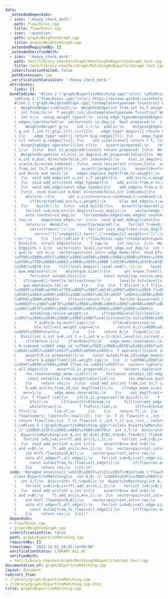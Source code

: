 ```yaml
---
data:
  _extendedDependsOn:
  - icon: ':heavy_check_mark:'
    path: flow/Dinic.cpp
    title: flow/Dinic.cpp
  - icon: ':question:'
    path: graph/WeightedGraph.cpp
    title: graph/WeightedGraph.cpp
  _extendedRequiredBy: []
  _extendedVerifiedWith:
  - icon: ':heavy_check_mark:'
    path: test/library-checker/Graph/MatchingOnBipartiteGraph.test.cpp
    title: test/library-checker/Graph/MatchingOnBipartiteGraph.test.cpp
  _isVerificationFailed: false
  _pathExtension: cpp
  _verificationStatusIcon: ':heavy_check_mark:'
  attributes:
    links: []
  bundledCode: "#line 2 \"graph/BipartiteMatching.cpp\"\n\n// \u91CD\u307F\u7121\u3057\
    \n#line 2 \"flow/Dinic.cpp\"\n\n// https://misawa.github.io/others/flow/dinic_time_complexity.html\n\
    #line 2 \"graph/WeightedGraph.cpp\"\ntemplate<typename T>\nstruct WeightedEdge{\n\
    \  WeightedEdge()=default;\n  WeightedEdge(int from,int to,T weight):from(from),to(to),weight(weight){}\n\
    \  int from,to;\n  T weight;\n};\n\ntemplate<typename T>\nstruct WeightedGraph{\n\
    \  int n;\n  using weight_type=T;\n  using edge_type=WeightedEdge<T>;\n  vector<edge_type>\
    \ edges;\nprotected:\n  vector<int> in_deg;\n  bool prepared;\n  class OutgoingEdges{\n\
    \    WeightedGraph* g;\n    int l,r;\n  public:\n    OutgoingEdges(WeightedGraph*\
    \ g,int l,int r):g(g),l(l),r(r){}\n    edge_type* begin(){ return &(g->edges[l]);\
    \ }\n    edge_type* end(){ return &(g->edges[r]); }\n    edge_type& operator[](int\
    \ i){ return g->edges[l+i]; }\n    int size()const{ return r-l; }\n  };\npublic:\n\
    \  OutgoingEdges operator[](int v){\n    assert(prepared);\n    return { this,in_deg[v],in_deg[v+1]\
    \ };\n  }\n\n  bool is_prepared()const{ return prepared; }\n\n  WeightedGraph():n(0),in_deg(1,0),prepared(false){}\n\
    \  WeightedGraph(int n):n(n),in_deg(n+1,0),prepared(false){}\n  WeightedGraph(int\
    \ n,int m,bool directed=false,int indexed=1):\n    n(n),in_deg(n+1,0),prepared(false){\
    \ scan(m,directed,indexed); }\n\n  void resize(int n){n=n;}\n\n  void add_arc(int\
    \ from,int to,T weight){\n    assert(!prepared);\n    assert(0<=from and from<n\
    \ and 0<=to and to<n);\n    edges.emplace_back(from,to,weight);\n    in_deg[from+1]++;\n\
    \  }\n  void add_edge(int u,int v,T weight){\n    add_arc(u,v,weight);\n    add_arc(v,u,weight);\n\
    \  }\n  void add_arc(const edge_type&e){\n    add_arc(e.from,e.to,e.weight);\n\
    \  }\n  void add_edge(const edge_type&e){\n    add_edge(e.from,e.to,e.weight);\n\
    \  }\n\n  void scan(int m,bool directed=false,int indexed=1){\n    edges.reserve(directed?m:2*m);\n\
    \    while(m--){\n      int u,v;cin>>u>>v;u-=indexed;v-=indexed;\n      T weight;cin>>weight;\n\
    \      if(directed)add_arc(u,v,weight);\n      else add_edge(u,v,weight);\n  \
    \  }\n    build();\n  }\n\n  void build(){\n    assert(!prepared);prepared=true;\n\
    \    for(int v=0;v<n;v++)in_deg[v+1]+=in_deg[v];\n    vector<edge_type> new_edges(in_deg.back());\n\
    \    auto counter=in_deg;\n    for(auto&&e:edges)new_edges[ counter[e.from]++\
    \ ]=e;\n    edges=new_edges;\n  }\n\n  void graph_debug()const{\n  #ifndef __LOCAL\n\
    \    return;\n  #endif\n    assert(prepared);\n    for(int from=0;from<n;from++){\n\
    \      cerr<<from<<\";\";\n      for(int i=in_deg[from];i<in_deg[from+1];i++)\n\
    \        cerr<<\"(\"<<edges[i].to<<\",\"<<edges[i].weight<<\")\";\n      cerr<<\"\
    \\n\";\n    }\n  }\n};\n#line 5 \"flow/Dinic.cpp\"\ntemplate<typename T>\nclass\
    \ Dinic{\n  struct EdgeInfo{\n    T cap;\n    int rev;\n  };\n  WeightedGraph<\
    \ EdgeInfo > G;\n  vector<int> level,current_edge,out_deg;\n  int s,t;\n  queue<int>\
    \ que;\n  int m;\n  vector<pair<int,int>> edge_memo;\n\n  void bfs(){\n    //level[v]\u3092\
    \uFF08\u5BB9\u91CF\u6B63\u306E\u8FBA\u306B\u3088\u308B\uFF09s\u304B\u3089\u306E\
    \u6700\u77ED\u8DDD\u96E2\u306B\u3059\u308B \u5230\u9054\u51FA\u6765\u306A\u3051\
    \u308C\u3070-1\n    fill(level.begin(),level.end(),-1);\n    level[s]=0;\n   \
    \ que.emplace(s);\n    while(que.size()){\n      int v=que.front();que.pop();\n\
    \      for(const auto&e:G[v]){\n        const auto&[cap,rev]=e.weight;\n     \
    \   if(cap==0||~level[e.to])continue;\n        level[e.to]=level[v]+1;\n     \
    \   que.emplace(e.to);\n      }\n    }\n  }\n  T dfs(int v,T f){\n    //v\u304B\
    \u3089t\u306B\u6700\u77ED\u8DEF\u3067\u6C34\u3092\u6D41\u3059 f\u304Cv\u307E\u3067\
    \u6301\u3063\u3066\u3053\u308C\u305F\u6C34\u91CF \u6D41\u305B\u305F\u91CF\u304C\
    \u8FD4\u308A\u5024\n    if(v==t)return f;\n    for(int &i=current_edge[v];i<G[v].size();i++){//\u3053\
    \u306Edfs\u3067\u4F7F\u308F\u306A\u304B\u3063\u305F\u8FBA\u306F\u6B21\u306EBFS\u307E\
    \u3067\u4F7F\u308F\u308C\u308B\u3053\u3068\u306F\u306A\u3044\n      auto&e=G[v][i];\n\
    \      auto&[cap,rev]=e.weight;\n      if(cap>0&&level[v]<level[e.to]){//bfs\u3092\
    \u3057\u3066\u3044\u308B\u306E\u3067level[v]<level[e.to]\u306A\u3089level[v]+1==level[e.to]\n\
    \        T d=dfs(e.to,min(f,cap));\n        if(d==0)continue;\n        cap-=d;\n\
    \        G[e.to][rev].weight.cap+=d;\n        return d;//\u4E00\u672C\u6D41\u305B\
    \u305F\u3089return\n      }\n    }\n    return 0;\n  }\npublic:\n  Dinic()=default;\n\
    \  Dinic(int n,int s=0,int t_=-1,int m_=-1):G(n),level(n),current_edge(n),out_deg(n,0),s(s),t(t_),m(m_){\n\
    \    if(t<0)t=n-1;\n    if(m<0)m=2*n;\n    edge_memo.reserve(m);\n  }\n\n  //\
    \ 0-indexed \u3067 edge_id \u756A\u76EE\u306B\u8FFD\u52A0\u3057\u305F\u8FBA\u306B\
    \u6D41\u3057\u305F\u91CF\u3092\u8FD4\u3059\n  T operator[](const int edge_id)const{\n\
    \    assert(G.is_prepared());\n    const auto&[from,id]=edge_memo[edge_id];\n\
    \    return G.edge[from][id].weight.cap;\n  }\n  // \u8FBA\u3092\u8FFD\u52A0\u3057\
    \u305F\u9806\u756A\u306B [from,to,\u6D41\u91CF]\n  vector< tuple<int,int,T> >\
    \ all_edge(){\n    assert(G.is_prepared());\n    vector< tuple<int,int,T> > res;\n\
    \    res.reserve(edge_memo.size());\n    for(const auto&[v,id]:edge_memo){\n \
    \     const auto&[to,from,weight]=G[v][id];\n      res.emplace_back(from,to,weight.cap);\n\
    \    }\n    return res;\n  }\n\n  void add_arc(int from,int to,T cap){\n    G.add_arc(from,to,{cap,out_deg[to]});\n\
    \    G.add_arc(to,from,{0,out_deg[from]});\n    if(edge_memo.size()==m){\n   \
    \   m<<=1;\n      edge_memo.reserve(m);\n    }\n    out_deg[from]++;\n    edge_memo.emplace_back(to,out_deg[to]++);\n\
    \  }\n  T flow(T lim){\n    if(!G.is_prepared())G.build();\n    T fl=0;\n    while(lim>0){\n\
    \      bfs();\n      if(level[t]<0)break;\n      fill(current_edge.begin(),current_edge.end(),0);\n\
    \      while(true){\n        T f=dfs(s,lim);\n        if(f==0)break;\n       \
    \ fl+=f;\n        lim-=f;\n      }\n    }\n    return fl;\n  }\n  T flow(){ return\
    \ flow(numeric_limits<T>::max()/2); }\n  \n  T st_flow(int s_,int t_,T lim){ s=s_;t=t_;\
    \ return flow(lim);}\n  T st_flow(int s_,int t_){ s=s_;t=t_; return flow(); }\n\
    };\n#line 5 \"graph/BipartiteMatching.cpp\"\nclass BipartiteMatching{\n  int A,B;\
    \ // \u5DE6\u53F3\u306E\u9802\u70B9\u6570\n  int S,T;\n  Dinic<int> fl;\npublic:\n\
    \  BipartiteMatching(int A,int B):A(A),B(B),S(A+B),T(A+B+1),fl(A+B+2,S,T){\n \
    \   for(int i=0;i<A;i++)fl.add_arc(S,i,1);\n    for(int j=0;j<B;j++)fl.add_arc(A+j,T,1);\n\
    \  }\n  void add_arc(int u,int v){\n    assert(0<=u and u<A);\n    assert(0<=v\
    \ and v<B);\n    fl.add_arc(u,A+v,1);\n  }\n  vector<pair<int,int>> solve(){\n\
    \    int K=fl.flow(min(A,B));\n    vector<pair<int,int>> res;\n    res.reserve(K);\n\
    \    auto all_edge=fl.all_edge();\n    for(int i=A+B;i<all_edge.size();i++){\n\
    \      const auto&[from,to,flow]=all_edge[i];\n      if(flow)res.emplace_back(from,to-A);\n\
    \    }\n    return res;\n  }\n};\n"
  code: "#pragma once\n\n// \u91CD\u307F\u7121\u3057\n#include \"flow/Dinic.cpp\"\n\
    class BipartiteMatching{\n  int A,B; // \u5DE6\u53F3\u306E\u9802\u70B9\u6570\n\
    \  int S,T;\n  Dinic<int> fl;\npublic:\n  BipartiteMatching(int A,int B):A(A),B(B),S(A+B),T(A+B+1),fl(A+B+2,S,T){\n\
    \    for(int i=0;i<A;i++)fl.add_arc(S,i,1);\n    for(int j=0;j<B;j++)fl.add_arc(A+j,T,1);\n\
    \  }\n  void add_arc(int u,int v){\n    assert(0<=u and u<A);\n    assert(0<=v\
    \ and v<B);\n    fl.add_arc(u,A+v,1);\n  }\n  vector<pair<int,int>> solve(){\n\
    \    int K=fl.flow(min(A,B));\n    vector<pair<int,int>> res;\n    res.reserve(K);\n\
    \    auto all_edge=fl.all_edge();\n    for(int i=A+B;i<all_edge.size();i++){\n\
    \      const auto&[from,to,flow]=all_edge[i];\n      if(flow)res.emplace_back(from,to-A);\n\
    \    }\n    return res;\n  }\n};"
  dependsOn:
  - flow/Dinic.cpp
  - graph/WeightedGraph.cpp
  isVerificationFile: false
  path: graph/BipartiteMatching.cpp
  requiredBy: []
  timestamp: '2022-12-02 20:01:14+09:00'
  verificationStatus: LIBRARY_ALL_AC
  verifiedWith:
  - test/library-checker/Graph/MatchingOnBipartiteGraph.test.cpp
documentation_of: graph/BipartiteMatching.cpp
layout: document
redirect_from:
- /library/graph/BipartiteMatching.cpp
- /library/graph/BipartiteMatching.cpp.html
title: graph/BipartiteMatching.cpp
---
```

